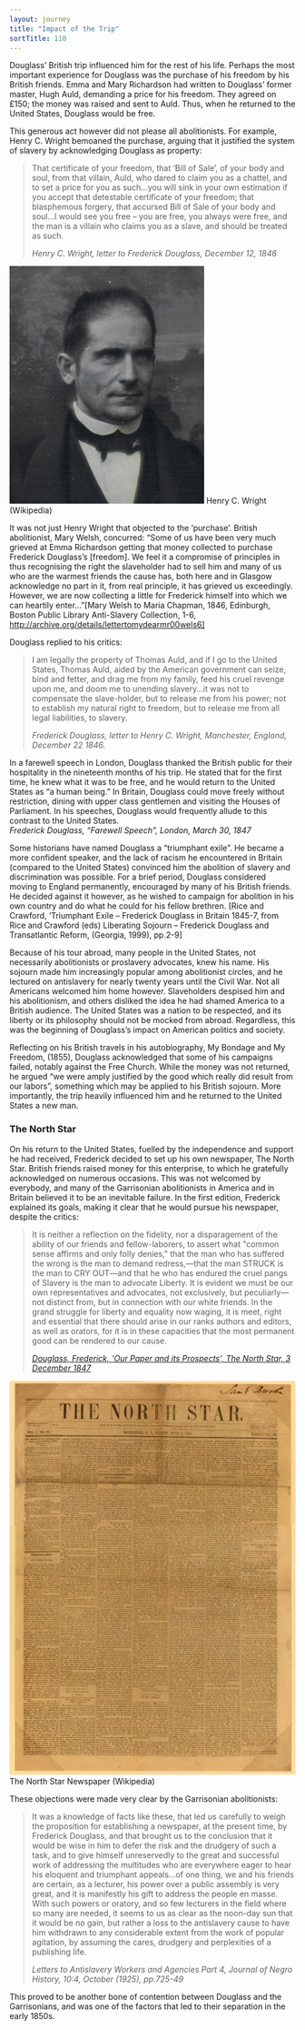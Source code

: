 ```yaml
---
layout: journey
title: "Impact of the Trip"
sortTitle: 110
---
```


Douglass’ British trip influenced him for the rest of his life. Perhaps the most important experience for Douglass was the purchase of his freedom by his British friends. Emma and Mary Richardson had written to Douglass’ former master, Hugh Auld, demanding a price for his freedom. They agreed on £150; the money was raised and sent to Auld. Thus, when he returned to the United States, Douglass would be free. 

This generous act however did not please all abolitionists. For example, Henry C. Wright bemoaned the purchase, arguing that it justified the system of slavery by acknowledging Douglass as property:

>That certificate of your freedom, that ‘Bill of Sale’, of your body and soul, from that villain, Auld, who dared to claim you as a chattel, and to set a price for you as such…you will sink in your own estimation if you accept that detestable certificate of your freedom; that blasphemous forgery, that accursed Bill of Sale of your body and soul…I would see you free – you are free, you always were free, and the man is a villain who claims you as a slave, and should be treated as such.
> <footer><cite>Henry C. Wright, letter to Frederick Douglass, December 12, 1846</cite></footer>

![Picture of Henry C. Wright](/img/HCW.jpg)
<span class="caption text-muted">Henry C. Wright (Wikipedia)</span>

It was not just Henry Wright that objected to the ‘purchase’. British abolitionist, Mary Welsh, concurred: “Some of us have been very much grieved at Emma Richardson getting that money collected to purchase Frederick Douglass’s [freedom]. We feel it a compromise of principles in thus recognising the right the slaveholder had to sell him and many of us who are the warmest friends the cause has, both here and in Glasgow acknowledge no part in it, from real principle, it has grieved us exceedingly. However, we are now collecting a little for Frederick himself into which we can heartily enter…”[Mary Welsh to Maria Chapman, 1846, Edinburgh, Boston Public Library Anti-Slavery Collection, 1-6, http://archive.org/details/lettertomydearmr00wels6]   

Douglass replied to his critics:

>I am legally the property of Thomas Auld, and if I go to the United States, Thomas Auld, aided by the American government can seize, bind and fetter, and drag me from my family, feed his cruel revenge upon me, and doom me to unending slavery…it was not to compensate the slave-holder, but to release me from his power; not to establish my natural right to freedom, but to release me from all legal liabilities, to slavery.
> <footer><cite>Frederick Douglass, letter to Henry C. Wright, Manchester, England, December 22 1846.</cite></footer>

In a farewell speech in London, Douglass thanked the British public for their hospitality in the nineteenth months of his trip. He stated that for the first time, he knew what it was to be free, and he would return to the United States as “a human being.” In Britain, Douglass could move freely without restriction, dining with upper class gentlemen and visiting the Houses of Parliament. In his speeches, Douglass would frequently allude to this contrast to the United States.  
<cite>Frederick Douglass, “Farewell Speech”, London, March 30, 1847</cite>

Some historians have named Douglass a “triumphant exile”. He became a more confident speaker, and the lack of racism he encountered in Britain (compared to the United States) convinced him the abolition of slavery and discrimination was possible. For a brief period, Douglass considered moving to England permanently, encouraged by many of his British friends. He decided against it however, as he wished to campaign for abolition in his own country and do what he could for his fellow brethren. [Rice and Crawford, ‘Triumphant Exile – Frederick Douglass in Britain 1845-7, from Rice and Crawford (eds) Liberating Sojourn – Frederick Douglass and Transatlantic Reform, (Georgia, 1999), pp.2-9]

Because of his tour abroad, many people in the United States, not necessarily abolitionists or proslavery advocates, knew his name. His sojourn made him increasingly popular among abolitionist circles, and he lectured on antislavery for nearly twenty years until the Civil War. Not all Americans welcomed him home however. Slaveholders despised him and his abolitionism, and others disliked the idea he had shamed America to a British audience. The United States was a nation to be respected, and its liberty or its philosophy should not be mocked from abroad. Regardless, this was the beginning of Douglass’s impact on American politics and society.

Reflecting on his British travels in his autobiography, My Bondage and My Freedom, (1855), Douglass acknowledged that some of his campaigns failed, notably against the Free Church. While the money was not returned, he argued “we were amply justified by the good which really did result from our labors”, something which may be applied to his British sojourn. More importantly, the trip heavily influenced him and he returned to the United States a new man.

### The North Star

On his return to the United States, fuelled by the independence and support he had received, Frederick decided to set up his own newspaper, The North Star. British friends raised money for this enterprise, to which he gratefully acknowledged on numerous occasions. This was not welcomed by everybody, and many of the Garrisonian abolitionists in America and in Britain believed it to be an inevitable failure. In the first edition, Frederick explained its goals, making it clear that he would pursue his newspaper, despite the critics: 

>It is neither a reflection on the fidelity, nor a disparagement of the ability of our friends and fellow-laborers, to assert what "common sense affirms and only folly denies," that the man who has suffered the wrong is the man to demand redress,—that the man STRUCK is the man to CRY OUT—and that he who has endured the cruel pangs of Slavery is the man to advocate Liberty. It is evident we must be our own representatives and advocates, not exclusively, but peculiarly—not distinct from, but in connection with our white friends. In the grand struggle for liberty and equality now waging, it is meet, right and essential that there should arise in our ranks authors and editors, as well as orators, for it is in these capacities that the most permanent good can be rendered to our cause.
> <footer><cite><a href="http://www.yale.edu/glc/archive/1102.htm">Douglass, Frederick, 'Our Paper and its Prospects', The North Star, 3 December 1847</a></cite></footer>

![Picture of The North Star](/img/NorthStarnew.jpg)
<span class="caption text-muted">The North Star Newspaper (Wikipedia)</span>

These objections were made very clear by the Garrisonian abolitionists:

>It was a knowledge of facts like these, that led us carefully to weigh the proposition for establishing a newspaper, at the present time, by Frederick Douglass, and that brought us to the conclusion that it would be wise in him to defer the risk and the drudgery of such a task, and to give himself unreservedly to the great and successful work of addressing the multitudes who are everywhere eager to hear his eloquent and triumphant appeals…of one thing, we and his friends are certain, as a lecturer, his power over a public assembly is very great, and it is manifestly his gift to address the people en masse. With such powers or oratory, and so few lecturers in the field where so many are needed, it seems to us as clear as the noon-day sun that it would be no gain, but rather a loss to the antislavery cause to have him withdrawn to any considerable extent from the work of popular agitation, by assuming the cares, drudgery and perplexities of a publishing life.
> <footer><cite>Letters to Antislavery Workers and Agencies Part 4, Journal of Negro History, 10:4, October (1925), pp.725-49</cite></footer>

This proved to be another bone of contention between Douglass and the Garrisonians, and was one of the factors that led to their separation in the early 1850s.

